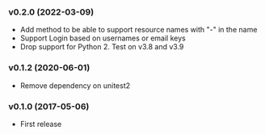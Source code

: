 ### v0.2.0 (2022-03-09)

  * Add method to be able to support resource names with "-" in the name
  * Support Login based on usernames or email keys
  * Drop support for Python 2. Test on v3.8 and v3.9

### v0.1.2 (2020-06-01)

  * Remove dependency on unitest2
  
### v0.1.0 (2017-05-06)

  * First release
